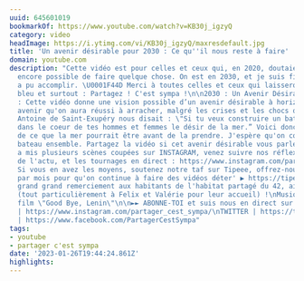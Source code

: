 ```yaml
---
uuid: 645601019
bookmarkOf: https://www.youtube.com/watch?v=KB30j_igzyQ
category: video
headImage: https://i.ytimg.com/vi/KB30j_igzyQ/maxresdefault.jpg
title: 'Un avenir désirable pour 2030 : Ce qu''il nous reste à faire'
domain: youtube.com
description: "Cette vidéo est pour celles et ceux qui, en 2020, doutaient qu'il soit
  encore possible de faire quelque chose. On est en 2030, et je suis fier de ce qu'on
  a pu accomplir. \U0001F44D Merci à toutes celles et ceux qui laisseront un pouce
  bleu et surtout : Partagez ! C'est sympa !\n\n2030 : Un Avenir Désirable\n\n- AVERTISSEMENT
  : Cette vidéo donne une vision possible d’un avenir désirable à horizon 2030, un
  avenir qu'on aura réussi à arracher, malgré les crises et les chocs qu’on aura traversés.
  Antoine de Saint-Exupéry nous disait : \"Si tu veux construire un bateau, fais naître
  dans le coeur de tes hommes et femmes le désir de la mer.” Voici donc notre vision
  de ce que la mer pourrait être avant de la prendre. J'espère qu'on construira le
  bateau ensemble. Partagez la vidéo si cet avenir désirable vous parle !\n\n►► On
  a mis plusieurs scènes coupées sur INSTAGRAM, venez suivre nos réflexions, nos décryptages
  de l'actu, et les tournages en direct : https://www.instagram.com/partager_cest_sympa/\n►►
  Si vous en avez les moyens, soutenez notre taf sur Tipeee, offrez-nous une pinte
  par mois pour qu'on continue à faire des vidéos déter' ▶️ https://tipeee.com/partager-cest-sympa\n\nUn
  grand grand remerciement aux habitants de l'habitat partagé du 42, ainsi qu'à Jardin'Envie
  (tout particulièrement à Felix et Valérie pour leur accueil) !\nMusique : B.O. du
  film \"Good Bye, Lenin\"\n\n►► ABONNE-TOI et suis nous en direct sur :\nINSTAGRAM
  | https://www.instagram.com/partager_cest_sympa/\nTWITTER | https://twitter.com/PartagerCSympa\nFACEBOOK
  | https://www.facebook.com/PartagerCestSympa"
tags:
- youtube
- partager c'est sympa
date: '2023-01-26T19:44:24.861Z'
highlights:
---
```



